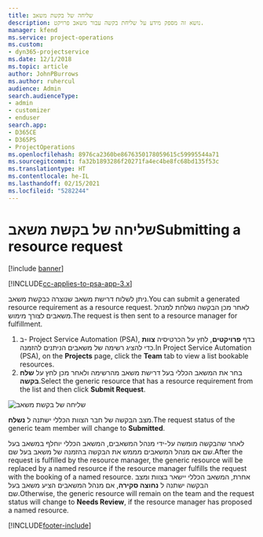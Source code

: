 ```yaml
---
title: שליחה של בקשת משאב
description: נושא זה מספק מידע על שליחת בקשה עבור משאב פרויקט.
manager: kfend
ms.service: project-operations
ms.custom:
- dyn365-projectservice
ms.date: 12/1/2018
ms.topic: article
author: JohnPBurrows
ms.author: ruhercul
audience: Admin
search.audienceType:
- admin
- customizer
- enduser
search.app:
- D365CE
- D365PS
- ProjectOperations
ms.openlocfilehash: 8976ca2360be8676350178059615c59995544a71
ms.sourcegitcommit: fa32b1893286f20271fa4ec4be8fc68bd135f53c
ms.translationtype: HT
ms.contentlocale: he-IL
ms.lasthandoff: 02/15/2021
ms.locfileid: "5282244"
---
```

# <a name="submitting-a-resource-request"></a><span data-ttu-id="e8de3-103">שליחה של בקשת משאב</span><span class="sxs-lookup"><span data-stu-id="e8de3-103">Submitting a resource request</span></span>

[!include [banner](../includes/psa-now-project-operations.md)]

[!INCLUDE[cc-applies-to-psa-app-3.x](../includes/cc-applies-to-psa-app-3x.md)]

<span data-ttu-id="e8de3-104">ניתן לשלוח דרישת משאב שנוצרה כבקשת משאב.</span><span class="sxs-lookup"><span data-stu-id="e8de3-104">You can submit a generated resource requirement as a resource request.</span></span> <span data-ttu-id="e8de3-105">לאחר מכן הבקשה נשלחת למנהל משאבים לצורך מימוש.</span><span class="sxs-lookup"><span data-stu-id="e8de3-105">The request is then sent to a resource manager for fulfillment.</span></span>

1. <span data-ttu-id="e8de3-106">ב- Project Service Automation‏ (PSA), בדף **פרויקטים**, לחץ על הכרטיסיה **צוות** כדי להציג רשימה של משאבים הניתנים להזמנה.</span><span class="sxs-lookup"><span data-stu-id="e8de3-106">In Project Service Automation (PSA), on the **Projects** page, click the **Team** tab to view a list bookable resources.</span></span> 
2. <span data-ttu-id="e8de3-107">בחר את המשאב הכללי בעל דרישת משאב מהרשימה ולאחר מכן לחץ על **שלח בקשה**.</span><span class="sxs-lookup"><span data-stu-id="e8de3-107">Select the generic resource that has a resource requirement from the list and then click **Submit Request**.</span></span>

![שליחה של בקשת משאב](media/RM-how-to-18.png)

<span data-ttu-id="e8de3-109">מצב הבקשה של חבר הצוות הכללי ישתנה ל **נשלח**.</span><span class="sxs-lookup"><span data-stu-id="e8de3-109">The request status of the generic team member will change to **Submitted**.</span></span>

<span data-ttu-id="e8de3-110">לאחר שהבקשה מומשה על-ידי מנהל המשאבים, המשאב הכללי יוחלף במשאב בעל שם אם מנהל המשאבים מממש את הבקשה בהזמנה של משאב בעל שם.</span><span class="sxs-lookup"><span data-stu-id="e8de3-110">After the request is fulfilled by the resource manager, the generic resource will be replaced by a named resource if the resource manager fulfills the request with the booking of a named resource.</span></span> <span data-ttu-id="e8de3-111">אחרת, המשאב הכללי יישאר בצוות ומצב הבקשה ישתנה ל **נחוצה סקירה**, אם מנהל המשאבים הציע משאב בעל שם.</span><span class="sxs-lookup"><span data-stu-id="e8de3-111">Otherwise, the generic resource will remain on the team and the request status will change to **Needs Review**, if the resource manager has proposed a named resource.</span></span>


[!INCLUDE[footer-include](../includes/footer-banner.md)]